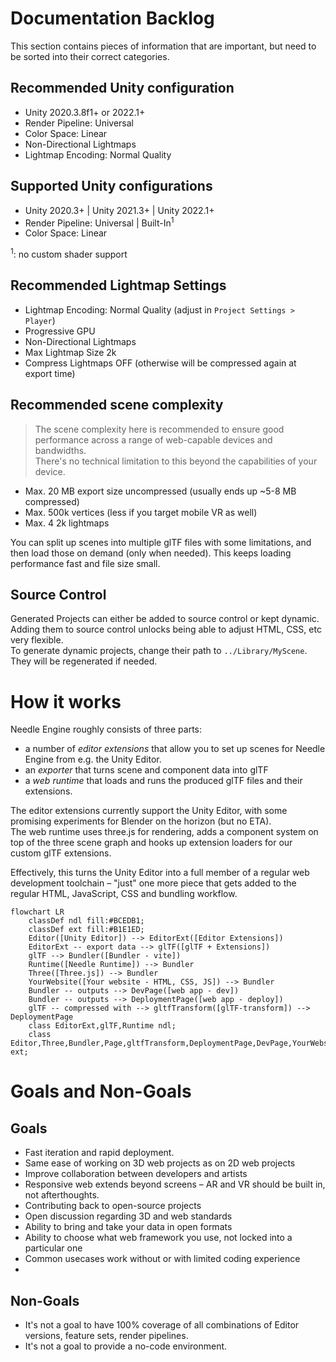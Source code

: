 
# Documentation Backlog
This section contains pieces of information that are important, but need to be sorted into their correct categories.

## Recommended Unity configuration

- Unity 2020.3.8f1+ or 2022.1+
- Render Pipeline: Universal  
- Color Space: Linear  
- Non-Directional Lightmaps  
- Lightmap Encoding: Normal Quality  

## Supported Unity configurations

- Unity 2020.3+ | Unity 2021.3+ | Unity 2022.1+  
- Render Pipeline: Universal | Built-In<sup>1</sup>  
- Color Space: Linear  

<sup>1</sup>: no custom shader support

## Recommended Lightmap Settings

- Lightmap Encoding: Normal Quality (adjust in `Project Settings > Player`)
- Progressive GPU  
- Non-Directional Lightmaps  
- Max Lightmap Size 2k  
- Compress Lightmaps OFF (otherwise will be compressed again at export time)  

## Recommended scene complexity

> The scene complexity here is recommended to ensure good performance across a range of web-capable devices and bandwidths.  
There's no technical limitation to this beyond the capabilities of your device.  

- Max. 20 MB export size uncompressed (usually ends up ~5-8 MB compressed)  
- Max. 500k vertices (less if you target mobile VR as well)  
- Max. 4 2k lightmaps  

You can split up scenes into multiple glTF files with some limitations, and then load those on demand (only when needed). This keeps loading performance fast and file size small.

## Source Control

Generated Projects can either be added to source control or kept dynamic. Adding them to source control unlocks being able to adjust HTML, CSS, etc very flexible.  
To generate dynamic projects, change their path to `../Library/MyScene`. They will be regenerated if needed.

# How it works

Needle Engine roughly consists of three parts:
- a number of _editor extensions_ that allow you to set up scenes for Needle Engine from e.g. the Unity Editor.
- an _exporter_ that turns scene and component data into glTF
- a _web runtime_ that loads and runs the produced glTF files and their extensions.

The editor extensions currently support the Unity Editor, with some promising experiments for Blender on the horizon (but no ETA).  
The web runtime uses three.js for rendering, adds a component system on top of the three scene graph and hooks up extension loaders for our custom glTF extensions.  

Effectively, this turns the Unity Editor into a full member of a regular web development toolchain – "just" one more piece that gets added to the regular HTML, JavaScript, CSS and bundling workflow.  

```mermaid
flowchart LR
    classDef ndl fill:#BCEDB1;
    classDef ext fill:#B1E1ED;
    Editor([Unity Editor]) --> EditorExt([Editor Extensions])
    EditorExt -- export data --> glTF([glTF + Extensions])
    glTF --> Bundler([Bundler - vite])
    Runtime([Needle Runtime]) --> Bundler
    Three([Three.js]) --> Bundler
    YourWebsite([Your website - HTML, CSS, JS]) --> Bundler
    Bundler -- outputs --> DevPage([web app - dev])
    Bundler -- outputs --> DeploymentPage([web app - deploy])
    glTF -- compressed with --> gltfTransform([glTF-transform]) --> DeploymentPage
    class EditorExt,glTF,Runtime ndl;
    class Editor,Three,Bundler,Page,gltfTransform,DeploymentPage,DevPage,YourWebsite ext;
```

# Goals and Non-Goals

## Goals
- Fast iteration and rapid deployment.
- Same ease of working on 3D web projects as on 2D web projects
- Improve collaboration between developers and artists
- Responsive web extends beyond screens – AR and VR should be built in, not afterthoughts.
- Contributing back to open-source projects
- Open discussion regarding 3D and web standards
- Ability to bring and take your data in open formats
- Ability to choose what web framework you use, not locked into a particular one
- Common usecases work without or with limited coding experience
- 
## Non-Goals
- It's not a goal to have 100% coverage of all combinations of Editor versions, feature sets, render pipelines.
- It's not a goal to provide a no-code environment.
